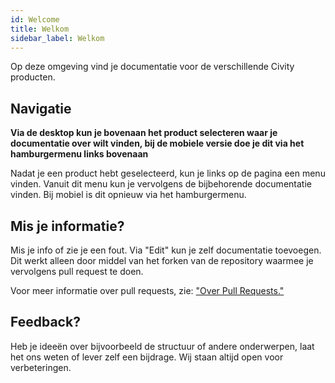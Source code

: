 ```yaml
---
id: Welcome
title: Welkom
sidebar_label: Welkom
---
```

Op deze omgeving vind je documentatie voor de verschillende Civity producten.

## Navigatie
**Via de desktop kun je bovenaan het product selecteren waar je documentatie over wilt vinden, bij de mobiele versie doe je dit via het hamburgermenu links bovenaan**

Nadat je een product hebt geselecteerd, kun je links op de pagina een menu vinden. Vanuit dit menu kun je vervolgens de bijbehorende documentatie vinden. Bij mobiel is dit opnieuw via het hamburgermenu.

## Mis je informatie?
Mis je info of zie je een fout. Via "Edit" kun je zelf documentatie toevoegen. Dit werkt alleen door middel van het forken van de repository waarmee je vervolgens pull request te doen.

Voor meer informatie over pull requests, zie: <a href="https://help.github.com/en/articles/about-pull-requests" target="_blank" rel="noreferrer noopener">"Over Pull Requests."</a>

## Feedback?
Heb je ideeën over bijvoorbeeld de structuur of andere onderwerpen, laat het ons weten of lever zelf een bijdrage. Wij staan altijd open voor verbeteringen.


